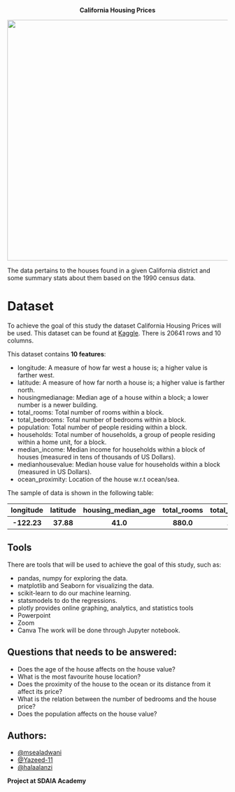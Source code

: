 <p align="center">
<b>California Housing Prices</b><br>


<p align="center" width="100%">
<img src="https://cdn.vox-cdn.com/thumbor/xYFIvohVOcFDFkkDpG1P4b9J5gE=/0x0:8736x5824/920x613/filters:focal(3670x2214:5066x3610):format(webp)/cdn.vox-cdn.com/uploads/chorus_image/image/56696503/shutterstock_154454792.0.0.jpeg" width="550" length="100" style="display: block; margin: 0 auto"/>
</p>

The data pertains to the houses found in a given California district and some summary stats about them based on the 1990 census data.

# Dataset
To achieve the goal of this study the dataset California Housing Prices will be used. This dataset can be found at [Kaggle](https://www.kaggle.com/camnugent/california-housing-prices).
There is 20641 rows and 10 columns.

This dataset contains **10 features**:
- longitude: A measure of how far west a house is; a higher value is farther west.
- latitude: A measure of how far north a house is; a higher value is farther north.
- housingmedianage: Median age of a house within a block; a lower number is a newer building.
- total_rooms: Total number of rooms within a block.
- total_bedrooms: Total number of bedrooms within a block.
- population: Total number of people residing within a block.
- households: Total number of households, a group of people residing within a home unit, for a block.
- median_income: Median income for households within a block of houses (measured in tens of thousands of US Dollars).
- medianhousevalue: Median house value for households within a block (measured in US Dollars).
- ocean_proximity: Location of the house w.r.t ocean/sea.

The sample of data is shown in the following table:

<table width="100%">
 <tr>
  <th>longitude</th><th>latitude</th><th>housing_median_age</th><th>total_rooms</th><th>total_bedrooms</th><th>population</th><th>households</th><th>median_income</th><th>median_house_value</th>
 <th>ocean_proximity</th>
 <tr>
  <th>-122.23</th><th>37.88</th><th>41.0</th><th>880.0</th><th>129.0</th><th>322.0</th><th>126.0</th><th>8.3252</th><th>452600.0</th><th>NEAR BAY</th>
 </tr>
</table>

## Tools
There are tools that will be used to achieve the goal of this study, such as: 
- pandas, numpy for exploring the data.
- matplotlib and Seaborn for visualizing the data.
- scikit-learn to do our machine learning.
- statsmodels to do the regressions.
- plotly provides online graphing, analytics, and statistics tools
- Powerpoint
- Zoom
- Canva
The work will be done through Jupyter notebook.

## Questions that needs to be answered:
- Does the age of the house affects on the house value?
- What is the most favourite house location?
- Does the proximity of the house to the ocean or its distance from it affect its price?
- What is the relation between the number of bedrooms and the house price?
- Does the population affects on the house value?

## Authors:
- [@msealadwani](https://github.com/msealadwani)
- [@Yazeed-11](https://github.com/Yazeed-11)
- [@halaalanzi](http://github.com/halaalanzi)
  
 <b>Project at SDAIA Academy</b><br>



